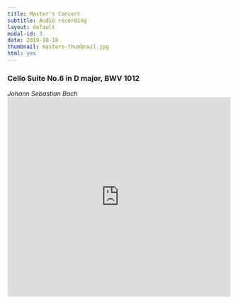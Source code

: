 ```yaml
---
title: Master's Concert
subtitle: Audio recording
layout: default
modal-id: 3
date: 2019-10-18
thumbnail: masters-thumbnail.jpg
html: yes
---
```

<h3> Cello Suite No.6 in D major, BWV 1012 </h3>
<i>Johann Sebastian Bach</i>
<iframe width="100%" height="450" scrolling="no" frameborder="no" allow="autoplay" src="https://w.soundcloud.com/player/?url=https%3A//api.soundcloud.com/playlists/829920185&color=%23fed136&auto_play=false&hide_related=false&show_comments=true&show_user=true&show_reposts=false&show_teaser=true"></iframe>
